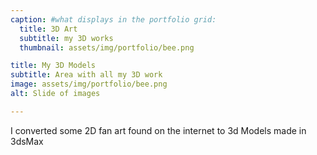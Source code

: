 ```yaml
---
caption: #what displays in the portfolio grid:
  title: 3D Art
  subtitle: my 3D works
  thumbnail: assets/img/portfolio/bee.png

title: My 3D Models
subtitle: Area with all my 3D work
image: assets/img/portfolio/bee.png 
alt: Slide of images

---
```

I converted some 2D fan art found on the internet to 3d Models made in 3dsMax 

